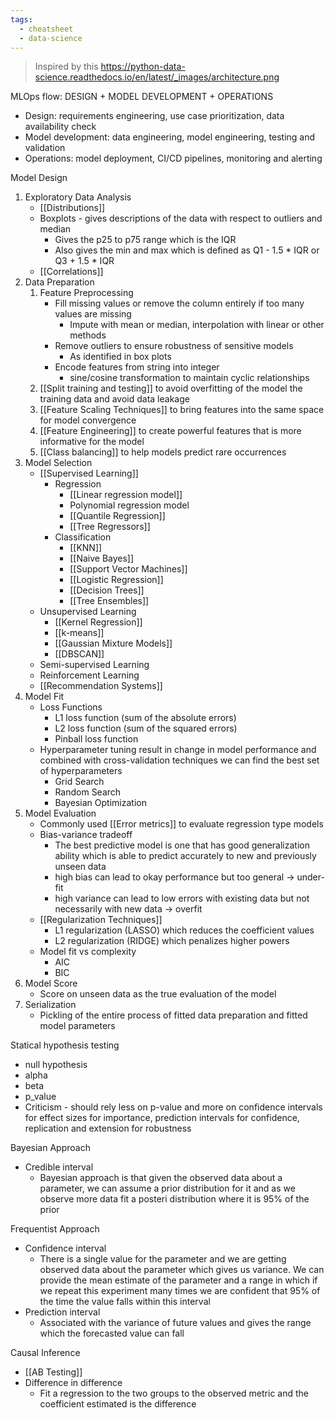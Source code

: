 ```yaml
---
tags:
  - cheatsheet
  - data-science
---
```

> Inspired by this https://python-data-science.readthedocs.io/en/latest/_images/architecture.png

MLOps flow: DESIGN + MODEL DEVELOPMENT + OPERATIONS
- Design: requirements engineering, use case prioritization, data availability check
- Model development: data engineering, model engineering, testing and validation
- Operations: model deployment, CI/CD pipelines, monitoring and alerting

Model Design
1. Exploratory Data Analysis
	- [[Distributions]]
	- Boxplots - gives descriptions of the data with respect to outliers and median
		- Gives the p25 to p75 range which is the IQR
		- Also gives the min and max which is defined as Q1 - 1.5 * IQR or Q3 + 1.5 * IQR 
	- [[Correlations]]
1. Data Preparation
	1. Feature Preprocessing 
	    - Fill missing values or remove the column entirely if too many values are missing
		    - Impute with mean or median, interpolation with linear or other methods
	    - Remove outliers to ensure robustness of sensitive models 
		    - As identified in box plots
		- Encode features from string into integer
			- sine/cosine transformation to maintain cyclic relationships
	1. [[Split training and testing]] to avoid overfitting of the model the training data and avoid data leakage
	1. [[Feature Scaling Techniques]] to bring features into the same space for model convergence
    1. [[Feature Engineering]] to create powerful features that is more informative for the model
    1. [[Class balancing]] to help models predict rare occurrences 
1. Model Selection
	- [[Supervised Learning]]
		- Regression
			- [[Linear regression model]]
			- Polynomial regression model
			- [[Quantile Regression]]
			- [[Tree Regressors]]
		- Classification
			- [[KNN]]
			- [[Naive Bayes]]
			- [[Support Vector Machines]]
			- [[Logistic Regression]]
			- [[Decision Trees]]
			- [[Tree Ensembles]]
	- Unsupervised Learning
		- [[Kernel Regression]]
		- [[k-means]]
		- [[Gaussian Mixture Models]]
		- [[DBSCAN]]
	- Semi-supervised Learning
	- Reinforcement Learning
	- [[Recommendation Systems]]
1. Model Fit
	- Loss Functions
		- L1 loss function (sum of the absolute errors) 
		- L2 loss function (sum of the squared errors)
		- Pinball loss function
	- Hyperparameter tuning result in change in model performance and combined with cross-validation techniques we can find the best set of hyperparameters
		- Grid Search
		- Random Search
		- Bayesian Optimization
1. Model Evaluation
	- Commonly used [[Error metrics]] to evaluate regression type models
    - Bias-variance tradeoff
	    - The best predictive model is one that has good generalization ability which is able to predict accurately to new and previously unseen data
	    - high bias can lead to okay performance but too general -> under-fit
	    - high variance can lead to low errors with existing data but not necessarily with new data -> overfit
	- [[Regularization Techniques]]
		- L1 regularization (LASSO) which reduces the coefficient values
		- L2 regularization (RIDGE) which penalizes higher powers
	- Model fit vs complexity
		- AIC
		- BIC
1. Model Score
	- Score on unseen data as the true evaluation of the model
2. Serialization
	- Pickling of the entire process of fitted data preparation and fitted model parameters 

Statical hypothesis testing
- null hypothesis
- alpha
- beta
- p_value
- Criticism - should rely less on p-value and more on confidence intervals for effect sizes for importance, prediction intervals for confidence, replication and extension for robustness

Bayesian Approach
- Credible interval
	- Bayesian approach is that given the observed data about a parameter, we can assume a prior distribution for it and as we observe more data fit a posteri distribution where it is 95% of the prior

Frequentist Approach
- Confidence interval 
	- There is a single value for the parameter and we are getting observed data about the parameter which gives us variance. We can provide the mean estimate of the parameter and a range in which if we repeat this experiment many times we are confident that 95% of the time the value falls within this interval 
- Prediction interval 
	- Associated with the variance of future values and gives the range which the forecasted value can fall 

Causal Inference
- [[AB Testing]]
- Difference in difference
	- Fit a regression to the two groups to the observed metric and the coefficient estimated is the difference